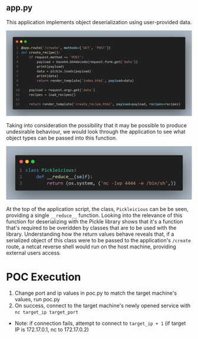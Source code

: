 ## app.py

This application implements object deserialization using user-provided data.

![](images/1.png)

Taking into consideration the possibility that it may be possible to produce undesirable behaviour, we would look through the application to see what object types can be passed into this function.

![](images/2.png)

At the top of the application script, the class, `Pickleicious` can be be seen, providing a single `__reduce__` function. Looking into the relevance of this function for deserializing with the Pickle library shows that it's a function that's required to be overidden by classes that are to be used with the library.
Understanding how the return values behave reveals that, if a serialized object of this class were to be passed to the application's `/create` route, a netcat reverse shell would run on the host machine, providing external users access.
# POC Execution
1. Change port and ip values in poc.py to match the target machine's values, run poc.py
2. On success, connect to the target machine's newly opened service with `nc target_ip target_port`
* Note: if connection fails, attempt to connect to `target_ip + 1` (if target IP is 172.17.0.1, nc to 172.17.0.2)
